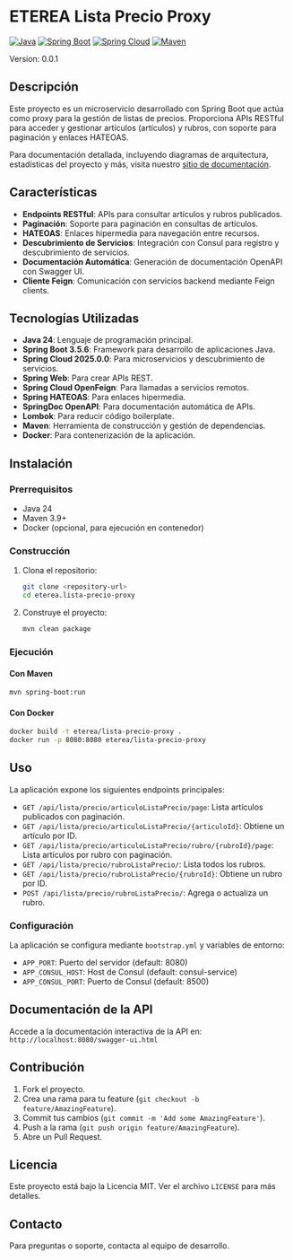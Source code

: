 # ETEREA Lista Precio Proxy

[![Java](https://img.shields.io/badge/Java-24-orange)](https://www.oracle.com/java/)
[![Spring Boot](https://img.shields.io/badge/Spring%20Boot-3.5.6-brightgreen)](https://spring.io/projects/spring-boot)
[![Spring Cloud](https://img.shields.io/badge/Spring%20Cloud-2025.0.0-green)](https://spring.io/projects/spring-cloud)
[![Maven](https://img.shields.io/badge/Maven-3.9.9-blue)](https://maven.apache.org/)

Version: 0.0.1

## Descripción

Este proyecto es un microservicio desarrollado con Spring Boot que actúa como proxy para la gestión de listas de precios. Proporciona APIs RESTful para acceder y gestionar artículos (artículos) y rubros, con soporte para paginación y enlaces HATEOAS.

Para documentación detallada, incluyendo diagramas de arquitectura, estadísticas del proyecto y más, visita nuestro [sitio de documentación](https://[owner].github.io/[repo]/).

## Características

- **Endpoints RESTful**: APIs para consultar artículos y rubros publicados.
- **Paginación**: Soporte para paginación en consultas de artículos.
- **HATEOAS**: Enlaces hipermedia para navegación entre recursos.
- **Descubrimiento de Servicios**: Integración con Consul para registro y descubrimiento de servicios.
- **Documentación Automática**: Generación de documentación OpenAPI con Swagger UI.
- **Cliente Feign**: Comunicación con servicios backend mediante Feign clients.

## Tecnologías Utilizadas

- **Java 24**: Lenguaje de programación principal.
- **Spring Boot 3.5.6**: Framework para desarrollo de aplicaciones Java.
- **Spring Cloud 2025.0.0**: Para microservicios y descubrimiento de servicios.
- **Spring Web**: Para crear APIs REST.
- **Spring Cloud OpenFeign**: Para llamadas a servicios remotos.
- **Spring HATEOAS**: Para enlaces hipermedia.
- **SpringDoc OpenAPI**: Para documentación automática de APIs.
- **Lombok**: Para reducir código boilerplate.
- **Maven**: Herramienta de construcción y gestión de dependencias.
- **Docker**: Para contenerización de la aplicación.

## Instalación

### Prerrequisitos

- Java 24
- Maven 3.9+
- Docker (opcional, para ejecución en contenedor)

### Construcción

1. Clona el repositorio:
   ```bash
   git clone <repository-url>
   cd eterea.lista-precio-proxy
   ```

2. Construye el proyecto:
   ```bash
   mvn clean package
   ```

### Ejecución

#### Con Maven
```bash
mvn spring-boot:run
```

#### Con Docker
```bash
docker build -t eterea/lista-precio-proxy .
docker run -p 8080:8080 eterea/lista-precio-proxy
```

## Uso

La aplicación expone los siguientes endpoints principales:

- `GET /api/lista/precio/articuloListaPrecio/page`: Lista artículos publicados con paginación.
- `GET /api/lista/precio/articuloListaPrecio/{articuloId}`: Obtiene un artículo por ID.
- `GET /api/lista/precio/articuloListaPrecio/rubro/{rubroId}/page`: Lista artículos por rubro con paginación.
- `GET /api/lista/precio/rubroListaPrecio/`: Lista todos los rubros.
- `GET /api/lista/precio/rubroListaPrecio/{rubroId}`: Obtiene un rubro por ID.
- `POST /api/lista/precio/rubroListaPrecio/`: Agrega o actualiza un rubro.

### Configuración

La aplicación se configura mediante `bootstrap.yml` y variables de entorno:

- `APP_PORT`: Puerto del servidor (default: 8080)
- `APP_CONSUL_HOST`: Host de Consul (default: consul-service)
- `APP_CONSUL_PORT`: Puerto de Consul (default: 8500)

## Documentación de la API

Accede a la documentación interactiva de la API en: `http://localhost:8080/swagger-ui.html`

## Contribución

1. Fork el proyecto.
2. Crea una rama para tu feature (`git checkout -b feature/AmazingFeature`).
3. Commit tus cambios (`git commit -m 'Add some AmazingFeature'`).
4. Push a la rama (`git push origin feature/AmazingFeature`).
5. Abre un Pull Request.

## Licencia

Este proyecto está bajo la Licencia MIT. Ver el archivo `LICENSE` para más detalles.

## Contacto

Para preguntas o soporte, contacta al equipo de desarrollo.
